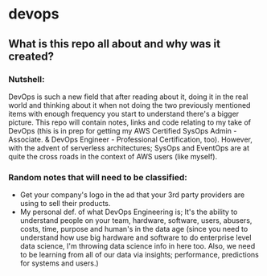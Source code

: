 # devops

## What is this repo all about and why was it created?

### Nutshell:

DevOps is such a new field that after reading about it, doing it in the real world and thinking about it when not doing the two previously mentioned items with enough frequency you start to understand there's a bigger picture. This repo will contain notes, links and code relating to my take of DevOps (this is in prep for getting my AWS Certified SysOps Admin - Associate. & DevOps Engineer - Professional Certification, too). However, with the advent of serverless architectures; SysOps and EventOps are at quite the cross roads in the context of AWS users (like myself).

### Random notes that will need to be classified:
- Get your company's logo in the ad that your 3rd party providers are using to sell their products.
- My personal def. of what DevOps Engineering is; It's the ability to understand people on your team, hardware, software, users, abusers, costs, time, purpose and human's in the data age (since you need to understand how use big hardware and software to do enterprise level data science, I'm throwing data science info in here too. Also, we need to be learning from all of our data via insights; performance, predictions for systems and users.)
